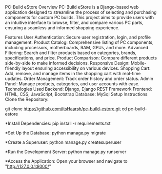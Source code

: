 PC-Build eStore
Overview
PC-Build eStore is a Django-based web application designed to streamline the process of selecting and purchasing components for custom PC builds. This project aims to provide users with an intuitive interface to browse, filter, and compare various PC parts, ensuring a seamless and informed shopping experience.

Features
User Authentication: Secure user registration, login, and profile management.
Product Catalog: Comprehensive listing of PC components, including processors, motherboards, RAM, GPUs, and more.
Advanced Filtering: Search and filter products based on categories, brands, specifications, and price.
Product Comparison: Compare different products side-by-side to make informed decisions.
Responsive Design: Mobile-friendly layout ensuring accessibility on various devices.
Shopping Cart: Add, remove, and manage items in the shopping cart with real-time updates.
Order Management: Track order history and order status.
Admin Panel: Manage products, categories, and user accounts with ease.
Technologies Used
Backend: Django, Django REST Framework
Frontend: HTML, CSS, JavaScript, Bootstrap
Database: MySql
Setup Instructions
Clone the Repository:

git clone https://github.com/itsHaarsh/pc-build-estore.git
cd pc-build-estore

*Install Dependencies:
pip install -r requirements.txt

*Set Up the Database:
python manage.py migrate

*Create a Superuser:
python manage.py createsuperuser

*Run the Development Server:
python manage.py runserver

*Access the Application:
Open your browser and navigate to "http://127.0.0.1:8000/"
